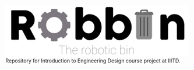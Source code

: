 ![alt tag](https://github.com/barpit20/Robbin/blob/master/Logo/IED%20Logo.jpg)
Repository for Introduction to Engineering Design course project at IIITD.
